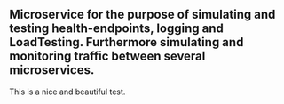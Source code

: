 ## Microservice for the purpose of simulating and testing health-endpoints, logging and LoadTesting. Furthermore simulating and monitoring traffic between several microservices.
This is a nice and beautiful test.
